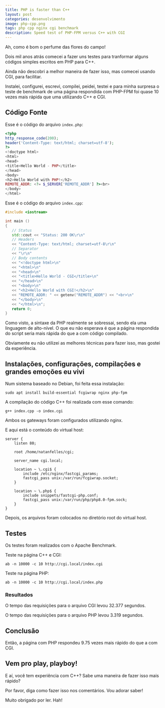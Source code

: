 ```yaml
---
title: PHP is faster than C++
layout: post
categories: desenvolvimento
image: php-cpp.png
tags: php cpp nginx cgi benchmark
description: Speed test of PHP-FPM versus C++ with CGI
---
```


Ah, como é bom o perfume das flores do campo!

Dois mil anos atrás comecei a fazer uns testes para tranformar alguns códigos simples escritos em PHP para C++.

Ainda não descobri a melhor maneira de fazer isso, mas comecei usando CGI, para facilitar.

Instalei, configurei, escrevi, compilei, peidei, testei e para minha surpresa o teste de benchmark de uma página respondida com PHP-FPM foi quase 10 vezes mais rápida que uma utilizando C++ e CGI.

## Código Fonte

Esse é o código do arquivo `index.php`:

```php
<?php
http_response_code(200);
header('Content-Type: text/html; charset=utf-8');
?>
<!doctype html>
<html>
<head>
<title>Hello World - PHP</title>
</head>
<body>
<h2>Hello World with PHP!</h2>
REMOTE_ADDR: <?= $_SERVER['REMOTE_ADDR'] ?><br>
</body>
</html>
```

Esse é o código do arquivo `index.cpp`:

```cpp
#include <iostream>

int main ()
{
   // Status
   std::cout << "Status: 200 OK\r\n"
   // Headers
   << "Content-Type: text/html; charset=utf-8\r\n"
   // Separator
   << "\r\n"
   // Body contents
   << "<!doctype html>\n"
   << "<html>\n"
   << "<head>\n"
   << "<title>Hello World - CGI</title>\n"
   << "</head>\n"
   << "<body>\n"
   << "<h2>Hello World with CGI!</h2>\n"
   << "REMOTE_ADDR: " << getenv("REMOTE_ADDR") << "<br>\n"
   << "</body>\n"
   << "</html>\n";
   return 0;
}
```

Como visto, a sintaxe da PHP realmente se sobressai, sendo ela uma linguagem de alto-nível.
O que eu não esperava é que a página respondida do script seria mais rápida do que a com código compilado.

Obviamente eu não utilizei as melhores técnicas para fazer isso, mas gostei da experiência.

## Instalações, configurações, compilações e grandes emoções eu vivi

Num sistema baseado no Debian, foi feita essa instalação:

```
sudo apt install build-essential fcgiwrap nginx php-fpm  
```

A compilação do código C++ foi realizada com esse comando:

```
g++ index.cpp -o index.cgi
```

Ambos os gateways foram configurados utilizando nginx.

E aqui está o conteúdo do virtual host:

```nginx
server {
    listen 80;

    root /home/natanfelles/cgi;

    server_name cgi.local;

    location ~ \.cgi$ {
        include /etc/nginx/fastcgi_params;
        fastcgi_pass unix:/var/run/fcgiwrap.socket;
    }

    location ~ \.php$ {
        include snippets/fastcgi-php.conf;
        fastcgi_pass unix:/var/run/php/php8.0-fpm.sock;
    }
}
```

Depois, os arquivos foram colocados no diretório root do virtual host.

## Testes

Os testes foram realizados com o Apache Benchmark.

Teste na página C++ e CGI:

```
ab -n 10000 -c 10 http://cgi.local/index.cgi
```

Teste na página PHP:

```
ab -n 10000 -c 10 http://cgi.local/index.php
```

### Resultados

O tempo das requisições para o arquivo CGI levou 32.377 segundos.

O tempo das requisições para o arquivo PHP levou 3.319 segundos.

## Conclusão

Então, a página com PHP respondeu 9.75 vezes mais rápido do que a com CGI.

## Vem pro play, playboy!

E aí, você tem experiência com C++? Sabe uma maneira de fazer isso mais rápido?

Por favor, diga como fazer isso nos comentários. Vou adorar saber!

Muito obrigado por ler. Hah!


